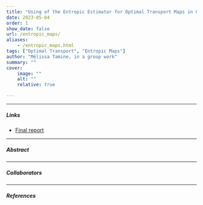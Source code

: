 ```yaml
---
title: "Using of the Entropic Estimator for Optimal Transport Maps in OTT-JAX" 
date: 2023-05-04
order: 1
show_date: false
url: /entropic_maps/
aliases: 
    - /entropic_maps.html
tags: ["Optimal Transport", "Entropic Maps"]
author: "Mélissa Tamine, in a group work"
summary: "" 
cover:
    image: ""
    alt: ""
    relative: true

---
```


---

##### Links

+ [Final report](https://github.com/taminemelissa/quiz-generator/blob/main/final-project.ipynb)

---

##### Abstract
 

---

##### Collaborators


---

##### References

